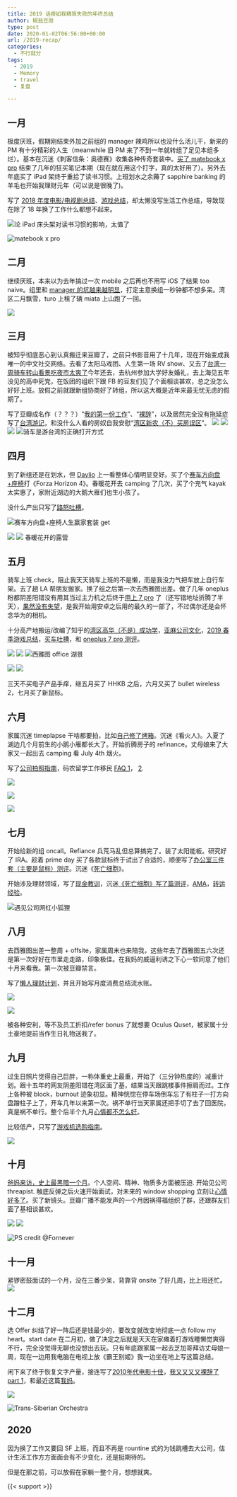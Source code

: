```yaml
---
title: 2019 话痨如我精简失败的年终总结
author: 椒盐豆豉
type: post
date: 2020-01-02T06:56:00+00:00
url: /2019-recap/
categories:
  - 不行就分
tags:
  - 2019
  - Memory
  - travel
  - 复盘

---
```

## 一月

极度厌班，假期刚结束外加之前组的 manager 辣鸡所以也没什么活儿干，新来的 PM 有十分精彩的人生（meanwhile 旧 PM 来了不到一年就转组了足见本组多烂）。基本在沉迷《刺客信条：奥德赛》收集各种传奇套装中。[买了 matebook x pro](https://www.douban.com/people/mfcndw/status/2394710438/) 结束了几年的狂买笔记本期（现在就在用这个打字，真的太好用了）。另外去年底买了 iPad 架终于重拾了读书习惯。上班划水之余薅了 sapphire banking 的羊毛也开始我理财元年（可以说是很晚了)。

写了 [2018 年度电影/电视剧总结](https://www.douban.com/note/703569080/)、[游戏总结](../2018-game-recap/)，却太懒没写生活工作总结，导致现在除了 18 年换了工作什么都想不起来。

![论 iPad 床头架对读书习惯的影响，太值了](https://media.douchi.space/douchi/media_attachments/files/110/456/964/794/174/066/original/691b487d6bb89761.png)

![matebook x pro](https://media.douchi.space/douchi/media_attachments/files/110/456/909/887/760/922/original/b429202d6e016df6.png)

## 二月

继续厌班，本来以为去年搞过一次 mobile 之后再也不用写 iOS 了结果 too naive。组里和 [manager 的坑越来越明显](https://www.douban.com/people/mfcndw/status/2461468157/)，打定主意换组一秒钟都不想多呆。湾区二月飘雪，turo 上租了辆 miata 上山跑了一回。

![](https://media.douchi.space/douchi/media_attachments/files/110/456/967/073/634/745/original/16db0345fd4ea05f.png)

## 三月

被知乎彻底恶心到认真搬迁来豆瓣了，之前只书影音用了十几年，现在开始变成我唯一的中文社交网络。去看了太阳马戏团、人生第一场 RV show、又去了[台湾一周骑车转山看景吃夜市太爽了](../taipei-7-days/)今年还去，去杭州参加大学好友婚礼，去上海见五年没见的高中死党，在饭团的组织下跟 FB 的豆友们见了个面相谈甚欢，总之没怎么好好上班。放假之前就跟新组协商好了转组，所以这大概是近年来最无忧无虑的假期了。

写了豆瓣成名作（？？？）“[我的第一份工作](../my-first-job-and-ranting-my-second/)”、“[裸辞](../i-quit-amazon-with-mortgage-and-no-offer/)”，以及居然完全没有拖延症写了[台湾游记](../taipei-7-days/)，和没什么人看的房奴自我安慰“[湾区新农（不）买房误区](../bay-area-newbie-rent-or-own/)”。
![](https://media.douchi.space/douchi/media_attachments/files/110/456/973/032/213/111/original/2840dbee24d79fee.png)
![](https://media.douchi.space/douchi/media_attachments/files/110/456/973/773/602/880/original/97c9cfa668416a98.png)
![](https://media.douchi.space/douchi/media_attachments/files/110/456/907/667/593/552/original/7d2cac8144ff2f81.png)
![骑车是游台湾的正确打开方式](https://media.douchi.space/douchi/media_attachments/files/110/456/908/148/457/670/original/73dfb4ba5bc8c771.png)

## 四月

到了新组还是在划水，但 [Daylio](https://www.douban.com/note/709478242/) 上一看整体心情明显变好。买了个[赛车方向盘+座椅](https://www.douban.com/people/mfcndw/status/2468172930/)打《Forza Horizon 4》。春暖花开去 camping 了几次，买了个充气 kayak 太实惠了，家附近湖边的大鹅大雁们也生小孩了。

没什么产出只写了[路怒吐槽](../mildly-annoying-driver/)。

![赛车方向盘+座椅人生赢家套装 get](https://media.douchi.space/douchi/media_attachments/files/110/456/592/447/816/283/original/01aeb01967763a76.png)

![](https://media.douchi.space/douchi/media_attachments/files/110/456/989/614/789/604/original/6ba6dc6ce2812498.png)
![](https://media.douchi.space/douchi/media_attachments/files/110/456/989/977/450/967/original/c211de836073294e.png)
春暖花开的露营

## 五月

骑车上班 check，阻止我天天骑车上班的不是懒，而是我没力气把车放上自行车架。去了趟 LA 帮朋友搬家。换了组之后第一次去西雅图出差。做了几年 oneplus 粉都阴差阳错没有用其当过主力机之后终于[用上 7 pro](https://www.douban.com/people/mfcndw/status/2506850414/) 了（还写错地址折腾了半天），[果然没有失望](https://www.douban.com/note/720527418/)，是我开始用安卓之后用的最久的一部了，不过偶尔还是会怀念华为的相机。

十分高产地搬运/改编了知乎的[湾区高华（不是）成功学](../bay-area-life-snapshot/)，[亚麻公司文化](https://www.douban.com/note/716857387/)，[2019 春季游戏总结](https://www.douban.com/note/719535110/)，[买车吐槽](../mildly-annoying-driver/)，和 [oneplus 7 pro 测评](https://www.douban.com/note/720527418/)。

![](https://media.douchi.space/douchi/media_attachments/files/110/457/004/543/925/846/original/196795d3c3918ccd.png)
![](https://media.douchi.space/douchi/media_attachments/files/110/457/004/934/338/430/original/c3bc0d3548ee14b4.png)
![西雅图 office 湖景](https://media.douchi.space/douchi/media_attachments/files/110/457/005/361/989/978/original/bfee417dafbcf629.png)

![](https://media.douchi.space/douchi/media_attachments/files/110/456/922/301/463/224/original/68adcad2c22b8ece.png)
![](https://media.douchi.space/douchi/media_attachments/files/110/456/565/988/642/811/original/370a6c7e8809c0a8.png)

三天不买电子产品手痒，继五月买了 HHKB 之后，六月又买了 bullet wireless 2，七月买了新鼠标。

## 六月

家属沉迷 timeplapse 干啥都要拍，比如[自己修了烤箱](https://www.douban.com/people/mfcndw/status/2515077579/)。沉迷《看火人》。入夏了湖边几个月前生的小鹅小雁都长大了。开始折腾房子的 refinance。丈母娘来了大家又一起出去 camping 看 July 4th 烟火。

写了[公司拍照指南](..facebook-visitor-photo-guide/)，码农留学工作移民 [FAQ 1](https://www.douban.com/note/721176493/)， [2](https://www.douban.com/note/722547822/).

![](https://media.douchi.space/douchi/media_attachments/files/110/457/009/298/198/211/original/ca05d929e828e9ad.png)

![](https://media.douchi.space/douchi/media_attachments/files/110/457/016/172/031/246/original/7109dd2182af6e52.png)

![](https://media.douchi.space/douchi/media_attachments/files/110/457/016/599/671/847/original/e279424379406317.png)

## 七月

开始给新的组 oncall。Refiance 兵荒马乱但总算搞完了。装了太阳能板。研究好了 IRA。趁着 prime day 买了各款鼠标终于试出了合适的，顺便写了[办公室三件套（主要是鼠标）测评](../logitech-office-mouse-review/)。沉迷《[死亡细胞](../game-dead-cells/)》。

开始涉及理财领域，写了[现金教训](../logitech-office-mouse-review/)，沉迷[《死亡细胞》写了篇测评](../game-dead-cells/)，[AMA](https://www.douban.com/note/726165135/)，[转运经验](https://www.douban.com/note/727051925/)。

![遇见公司网红小狐狸](https://media.douchi.space/douchi/media_attachments/files/110/457/019/282/016/350/original/311956c9a799cabc.png)

## 八月

去西雅图出差一整周 + offsite，家属周末也来陪我，这些年去了西雅图五六次还是第一次好好在市里走走路，印象极佳。在我妈的威逼利诱之下心一软同意了他们十月来看我。第一次被豆瓣禁言。

写了[懒人理财计划](../personal-finance-for-dummies-in-us/)，并且开始写月度消费总结流水账。

![](https://media.douchi.space/douchi/media_attachments/files/110/457/020/478/014/903/original/93cdfd6e6bf456b5.png)

![](https://media.douchi.space/douchi/media_attachments/files/110/457/030/870/361/243/original/8b02541bc2acf0c3.png)

被各种安利，等不及员工折扣/refer bonus 了就想要 Oculus Quset，被家属十分土豪地提前当作生日礼物送我了。

## 九月

过生日照片觉得自己巨胖，一称体重史上最重，开始了（三分钟热度的）减重计划。跟十五年的网友阴差阳错在湾区面了基，结果当天跟跳楼事件擦肩而过。工作上各种被 block，burnout 迹象初显。精神恍惚在停车场倒车忘了有柱子一打方向盘蹭柱子上了，开车几年以来第一次。祸不单行当天家属还把手切了去了回医院，真是祸不单行。整个后半个九月[心情都不怎么好](https://www.douban.com/people/mfcndw/status/2639616780/)。

比较低产，只写了[游戏机选购指南](https://www.douban.com/note/735373572/)。

![](https://media.douchi.space/douchi/media_attachments/files/110/457/031/342/084/396/original/df78eb218b910078.png)

## 十月

[爸妈来访，史上最黑暗一个月](https://www.douban.com/doulist/120720601/)。个人空间、精神、物质多方面被压迫. 开始见公司 threapist. 触底反弹之后火速开始面试，对未来的 window shopping 立刻让[心情好多了](https://www.douban.com/people/mfcndw/status/2682273522/)。买了新镜头。豆瓣广播不能发声的一个月因祸得福组织了群，还跟群友们面了基相谈甚欢。

![](https://media.douchi.space/douchi/media_attachments/files/110/456/982/765/105/134/original/7236a415a15cbd68.png)
![](https://media.douchi.space/douchi/media_attachments/files/110/457/033/509/714/578/original/239d729390e8297e.png)

![PS credit @Fornever](https://media.douchi.space/douchi/media_attachments/files/110/456/983/284/649/413/original/2df51f6ab0c51a94.png)

## 十一月

紧锣密鼓面试的一个月，没在三番少呆，背靠背 onsite 了好几周，比上班还忙。
![](https://media.douchi.space/douchi/media_attachments/files/110/457/036/091/947/633/original/52ebfaf89d8bfe65.png)

## 十二月

选 Offer 纠结了好一阵后还是钱最少的，要改变就改变地彻底一点 follow my heart。start date 在二月初，做了决定之后就是天天在家瘫着打游戏睡懒觉爽得不行，完全没觉得无聊也没想出去玩。只有年底跟家属一起去芝加哥拜访丈母娘一周，现在一边用我电脑在电视上放《霸王别姬》我一边坐在地上写这篇总结。

闲下来了终于恢复文字产量，接连写了[2010年代电影十佳](https://www.douban.com/note/744728062)，[我又又又又裸辞了 part 1](../why-i-quit-facebook-part-i-personal-experience/)，和最近这篇[我妈](../me-partner-arguing-with-my-mom/)。

![](https://media.douchi.space/douchi/media_attachments/files/110/456/921/649/690/018/original/bfbad074610800f8.png)

![Trans-Siberian Orchestra](https://media.douchi.space/douchi/media_attachments/files/110/457/044/373/144/574/original/67e629406489f5f6.png)

## 2020

因为换了工作又要回 SF 上班，而且不再是 rountine 式的为钱跳槽去大公司，估计生活工作方方面面会有不少变化，还是挺期待的。

但是在那之前，可以放假在家躺一整个月，想想就爽。

{{< support >}}